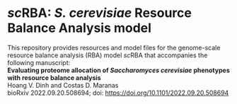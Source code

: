 # *sc*RBA: *S. cerevisiae* Resource Balance Analysis model
This repository provides resources and model files for the genome-scale resource balance analysis (RBA) model *sc*RBA that accompanies the following manuscript:<br>
**Evaluating proteome allocation of *Saccharomyces cerevisiae* phenotypes with resource balance analysis**<br>
Hoang V. Dinh and Costas D. Maranas<br>
bioRxiv 2022.09.20.508694; doi: https://doi.org/10.1101/2022.09.20.508694<br>
